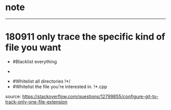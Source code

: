 # note

---
# 180911 only trace the specific kind of file you want
	
+ #Blacklist everything
 *
+ #Whitelist all directories
 !*/
+ #Whitelist the file you're interested in. 
 !*.cpp
	
source: https://stackoverflow.com/questions/12799855/configure-git-to-track-only-one-file-extension
